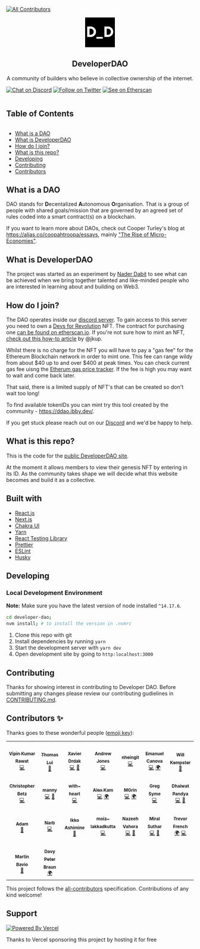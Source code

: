 
<!-- ALL-CONTRIBUTORS-BADGE:START - Do not remove or modify this section -->
[![All Contributors](https://img.shields.io/badge/all_contributors-23-orange.svg?style=flat-square)](#contributors-)
<!-- ALL-CONTRIBUTORS-BADGE:END -->
<!-- LOGO -->

<p align="center">
    <a href="https://developerdao.com">
    <img src="public/logo512.png" alt="logo" width="80" height="80"/>
    </a>
    <h2 align="center">DeveloperDAO</h2>
    <p align="center">
    A community of builders who believe in collective ownership of the internet.
    </p>
</p>

[![Chat on Discord](https://img.shields.io/badge/chat-Discord-7289DA?logo=discord)][Discord] [![Follow on Twitter](https://img.shields.io/badge/social-Twitter-1DA1F2?logo=twitter)](https://twitter.com/developer_dao) [![See on Etherscan](https://img.shields.io/badge/MintNFT-Ethereum-3C3C3D?logo=ethereum)](https://etherscan.io/token/0x25ed58c027921e14d86380ea2646e3a1b5c55a8b#writeContract)

<!-- Table of Contents -->

<summary><h2 style="display: inline-block">Table of Contents</h2></summary>
<ul>
    <li><a href="#what-is-a-dao">What is a DAO</a></li>
    <li><a href="#what-is-developerDAO">What is  DeveloperDAO</a></li>
    <li><a href="#how-do-i-join">How do I join?</a></li>
    <li><a href="#what-is-this-repo">What is this repo?</a></li>
    <li><a href="#developing">Developing</a></li>
    <li><a href="#contributing">Contributing</a></li>
    <li><a href="#contributors-">Contributors</a></li>
</ul>


## What is a DAO

DAO stands for **D**ecentalized **A**utonomous **O**rganisation. That is a group of people with shared goals/mission that are governed by an agreed set of rules coded into a smart contract(s) on a blockchain.

If you want to learn more about DAOs, check out Cooper Turley's blog at https://alias.co/coopahtroopa/essays, mainly ["The Rise of Micro-Economies"](https://coopahtroopa.mirror.xyz/gWY6Kfebs9wHdfoZZswfiLTBVzfKiyFaIwNf2q8JpgI).

## What is DeveloperDAO

The project was started as an experiment by [Nader Dabit](https://twitter.com/dabit3) to see what can be achieved when we bring together talented and like-minded people who are interested in learning about and building on Web3.

## How do I join?

The DAO operates inside our [discord server](https://discord.gg/ASjBPJuNhS). To gain access to this server you need to own a [Devs for Revolution](https://opensea.io/collection/devs-for-revolution) NFT. The contract for purchasing one [can be found on etherscan.io](https://etherscan.io/address/0x25ed58c027921e14d86380ea2646e3a1b5c55a8b#writeContract). If you're not sure how to mint an NFT, [check out this how-to article](https://jonkuperman.com/how-to-join-developer-dao/) by @jkup.

Whilst there is no charge for the NFT you will have to pay a "gas fee" for the Ethereum Blockchain network in order to mint one. This fee can range wildy from about $40 up to and over $400 at peak times. You can check current gas fee uisng the [Etherum gas price tracker](https://etherscan.io/gastracker). If the fee is high you may want to wait and come back later.

That said, there is a limited supply of NFT's that can be created so don't wait too long!

To find available tokenIDs you can mint try this tool created by the community - https://ddao.ibby.dev/.

If you get stuck please reach out on our [Discord] and we'd be happy to help.

## What is this repo?

This is the code for the [public DeveloperDAO site](https://developerdao.com/).

At the moment it allows members to view their genesis NFT by entering in its ID. As the community takes shape we will decide what this website becomes and build it as a collective.

## Built with

- [React.js](https://reactjs.org/)
- [Next.js](https://nextjs.org/)
- [Chakra UI](https://chakra-ui.com/)
- [Yarn](https://yarnpkg.com/)
- [React Testing Library](https://testing-library.com/docs/react-testing-library/intro/)
- [Prettier](https://prettier.io/)
- [ESLint](https://eslint.org/)
- [Husky](https://typicode.github.io/husky/#/)

## Developing

### Local Development Environment

**Note:** Make sure you have the latest version of node installed `^14.17.6`.

```bash
cd developer-dao;
nvm install; # to install the version in .nvmrc
```

1. Clone this repo with git
2. Install dependencies by running `yarn`
3. Start the development server with `yarn dev`
4. Open development site by going to `http:localhost:3000`

## Contributing

Thanks for showing interest in contributing to Developer DAO. Before submitting any changes please review our contributing gudielines in [CONTRIBUTING.md](./docs/CONTRIBUTING.md).

## Contributors ✨

Thanks goes to these wonderful people ([emoji key](https://allcontributors.org/docs/en/emoji-key)):

<!-- ALL-CONTRIBUTORS-LIST:START - Do not remove or modify this section -->
<!-- prettier-ignore-start -->
<!-- markdownlint-disable -->
<table>
  <tr>
    <td align="center"><a href="https://github.com/aesthytik"><img src="https://avatars.githubusercontent.com/u/26917061?v=4?s=100" width="100px;" alt=""/><br /><sub><b>Vipin Kumar Rawat</b></sub></a><br /><a href="https://github.com/Developer-DAO/developer-dao/commits?author=aesthytik" title="Code">💻</a></td>
    <td align="center"><a href="https://thomaslui.me/"><img src="https://avatars.githubusercontent.com/u/8930332?v=4?s=100" width="100px;" alt=""/><br /><sub><b>Thomas Lui</b></sub></a><br /><a href="https://github.com/Developer-DAO/developer-dao/commits?author=thomasmetta" title="Documentation">📖</a></td>
    <td align="center"><a href="http://xdrdak.github.io/"><img src="https://avatars.githubusercontent.com/u/1198051?v=4?s=100" width="100px;" alt=""/><br /><sub><b>Xavier Drdak</b></sub></a><br /><a href="https://github.com/Developer-DAO/developer-dao/commits?author=xdrdak" title="Code">💻</a> <a href="https://github.com/Developer-DAO/developer-dao/commits?author=xdrdak" title="Documentation">📖</a></td>
    <td align="center"><a href="https://github.com/aej11a"><img src="https://avatars.githubusercontent.com/u/10066422?v=4?s=100" width="100px;" alt=""/><br /><sub><b>Andrew Jones</b></sub></a><br /><a href="https://github.com/Developer-DAO/developer-dao/commits?author=aej11a" title="Code">💻</a></td>
    <td align="center"><a href="https://github.com/nheingit"><img src="https://avatars.githubusercontent.com/u/60185486?v=4?s=100" width="100px;" alt=""/><br /><sub><b>nheingit</b></sub></a><br /><a href="https://github.com/Developer-DAO/developer-dao/commits?author=nheingit" title="Code">💻</a></td>
    <td align="center"><a href="https://github.com/Canopix"><img src="https://avatars.githubusercontent.com/u/4460417?v=4?s=100" width="100px;" alt=""/><br /><sub><b>Emanuel Canova</b></sub></a><br /><a href="https://github.com/Developer-DAO/developer-dao/commits?author=Canopix" title="Code">💻</a> <a href="#translation-Canopix" title="Translation">🌍</a></td>
    <td align="center"><a href="https://kempsterrrr.xyz/"><img src="https://avatars.githubusercontent.com/u/9025997?v=4?s=100" width="100px;" alt=""/><br /><sub><b>Will Kempster</b></sub></a><br /><a href="https://github.com/Developer-DAO/developer-dao/commits?author=kempsterrrr" title="Documentation">📖</a></td>
  </tr>
  <tr>
    <td align="center"><a href="http://cbetz.com/"><img src="https://avatars.githubusercontent.com/u/458549?v=4?s=100" width="100px;" alt=""/><br /><sub><b>Christopher Betz</b></sub></a><br /><a href="https://github.com/Developer-DAO/developer-dao/commits?author=cbetz" title="Code">💻</a></td>
    <td align="center"><a href="https://medium.com/@codingwithmanny"><img src="https://avatars.githubusercontent.com/u/318082?v=4?s=100" width="100px;" alt=""/><br /><sub><b>manny</b></sub></a><br /><a href="https://github.com/Developer-DAO/developer-dao/commits?author=codingwithmanny" title="Code">💻</a> <a href="#design-codingwithmanny" title="Design">🎨</a></td>
    <td align="center"><a href="https://with-heart.me/"><img src="https://avatars.githubusercontent.com/u/1954752?v=4?s=100" width="100px;" alt=""/><br /><sub><b>with-heart</b></sub></a><br /><a href="https://github.com/Developer-DAO/developer-dao/commits?author=with-heart" title="Code">💻</a></td>
    <td align="center"><a href="https://kavimaluskam.dev/"><img src="https://avatars.githubusercontent.com/u/19992414?v=4?s=100" width="100px;" alt=""/><br /><sub><b>Alex Kam</b></sub></a><br /><a href="https://github.com/Developer-DAO/developer-dao/commits?author=kavimaluskam" title="Code">💻</a> <a href="#translation-kavimaluskam" title="Translation">🌍</a></td>
    <td align="center"><a href="https://github.com/MGrin"><img src="https://avatars.githubusercontent.com/u/2393862?v=4?s=100" width="100px;" alt=""/><br /><sub><b>MGrin</b></sub></a><br /><a href="https://github.com/Developer-DAO/developer-dao/commits?author=MGrin" title="Code">💻</a> <a href="#translation-MGrin" title="Translation">🌍</a></td>
    <td align="center"><a href="https://github.com/gjsyme"><img src="https://avatars.githubusercontent.com/u/4706001/v4?s=100" width="100px;" alt=""/><br /><sub><b>Greg Syme</b></sub></a><br /><a href="https://github.com/Developer-DAO/developer-dao/commits?author=gjsyme" title="Code">💻</a></td>
    <td align="center"><a href="https://github.com/Dhaiwat10"><img src="https://avatars.githubusercontent.com/u/39617427?v=4?s=100" width="100px;" alt=""/><br /><sub><b>Dhaiwat Pandya</b></sub></a><br /><a href="https://github.com/Developer-DAO/developer-dao/commits?author=Dhaiwat10" title="Code">💻</a> <a href="https://github.com/Developer-DAO/developer-dao/pulls?q=is%3Apr+reviewed-by%3ADhaiwat10" title="Reviewed Pull Requests">👀</a></td>
  </tr>
  <tr>
    <td align="center"><a href="http://www.acollectionofatoms.me"><img src="https://avatars.githubusercontent.com/u/7197998?v=4?s=100" width="100px;" alt=""/><br /><sub><b>Adam</b></sub></a><br /><a href="https://github.com/Developer-DAO/developer-dao/commits?author=ACollectionOfAtoms" title="Documentation">📖</a></td>
    <td align="center"><a href="https://github.com/narbs91"><img src="https://avatars.githubusercontent.com/u/29411347?v=4?s=100" width="100px;" alt=""/><br /><sub><b>Narb</b></sub></a><br /><a href="https://github.com/Developer-DAO/developer-dao/commits?author=narbs91" title="Code">💻</a></td>
    <td align="center"><a href="https://bandism.net/"><img src="https://avatars.githubusercontent.com/u/22633385?v=4?s=100" width="100px;" alt=""/><br /><sub><b>Ikko Ashimine</b></sub></a><br /><a href="https://github.com/Developer-DAO/developer-dao/commits?author=eltociear" title="Documentation">📖</a></td>
    <td align="center"><a href="https://github.com/moiz-lakkadkutta"><img src="https://avatars.githubusercontent.com/u/59568435?v=4?s=100" width="100px;" alt=""/><br /><sub><b>moiz-lakkadkutta</b></sub></a><br /><a href="https://github.com/Developer-DAO/developer-dao/commits?author=moiz-lakkadkutta" title="Code">💻</a></td>
    <td align="center"><a href="https://www.linkedin.com/in/nazeeh-vahora-a48abb196/"><img src="https://avatars.githubusercontent.com/u/56908732?v=4?s=100" width="100px;" alt=""/><br /><sub><b>Nazeeh Vahora</b></sub></a><br /><a href="https://github.com/Developer-DAO/developer-dao/commits?author=Nazeeh21" title="Code">💻</a> <a href="#maintenance-Nazeeh21" title="Maintenance">🚧</a></td>
    <td align="center"><a href="https://github.com/miralsuthar"><img src="https://avatars.githubusercontent.com/u/57826091?v=4?s=100" width="100px;" alt=""/><br /><sub><b>Miral Suthar</b></sub></a><br /><a href="https://github.com/Developer-DAO/developer-dao/commits?author=miralsuthar" title="Code">💻</a> <a href="#maintenance-miralsuthar" title="Maintenance">🚧</a></td>
    <td align="center"><a href="http://trevorfrench.com"><img src="https://avatars.githubusercontent.com/u/42419234?v=4?s=100" width="100px;" alt=""/><br /><sub><b>Trevor French</b></sub></a><br /><a href="#translation-TrevorFrench" title="Translation">🌍</a> <a href="https://github.com/Developer-DAO/developer-dao/commits?author=TrevorFrench" title="Code">💻</a></td>
  </tr>
  <tr>
    <td align="center"><a href="http://marbiano.com"><img src="https://avatars.githubusercontent.com/u/5664?v=4?s=100" width="100px;" alt=""/><br /><sub><b>Martin Bavio</b></sub></a><br /><a href="#design-marbiano" title="Design">🎨</a></td>
    <td align="center"><a href="https://linkedin.com/in/davybraun"><img src="https://avatars.githubusercontent.com/u/543614?v=4?s=100" width="100px;" alt=""/><br /><sub><b>Davy Peter Braun</b></sub></a><br /><a href="#translation-dheavy" title="Translation">🌍</a></td>
  </tr>
</table>

<!-- markdownlint-restore -->
<!-- prettier-ignore-end -->

<!-- ALL-CONTRIBUTORS-LIST:END -->

This project follows the [all-contributors](https://github.com/all-contributors/all-contributors) specification. Contributions of any kind welcome!

## Support
<div>
<a href="https://vercel.com?utm_source=developdao&utm_campaign=oss">
<img width="170px" src="https://user-images.githubusercontent.com/8930332/133003096-dbf81aa9-d165-49fd-b2dd-0108e32138a6.png" alt="Powered By Vercel" />
</a>
</div>
<div>
<p align="left">Thanks to Vercel sponsoring this project by hosting it for free</p>
</div>

[Discord]: https://discord.gg/ASjBPJuNhS
